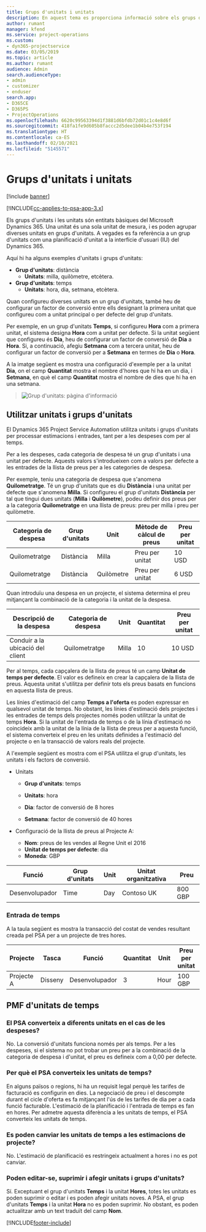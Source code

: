 ```yaml
---
title: Grups d'unitats i unitats
description: En aquest tema es proporciona informació sobre els grups d'unitats i les unitats.
author: rumant
manager: kfend
ms.service: project-operations
ms.custom:
- dyn365-projectservice
ms.date: 03/05/2019
ms.topic: article
ms.author: rumant
audience: Admin
search.audienceType:
- admin
- customizer
- enduser
search.app:
- D365CE
- D365PS
- ProjectOperations
ms.openlocfilehash: 6620c99563394d1f3881d6bfdb72d01c1c4e8d6f
ms.sourcegitcommit: 418fa1fe9d605b8faccc2d5dee1b04b4e753f194
ms.translationtype: HT
ms.contentlocale: ca-ES
ms.lasthandoff: 02/10/2021
ms.locfileid: "5145571"
---
```

# <a name="unit-groups-and-units"></a>Grups d'unitats i unitats

[!include [banner](../includes/psa-now-project-operations.md)]

[!INCLUDE[cc-applies-to-psa-app-3.x](../includes/cc-applies-to-psa-app-3x.md)]

Els grups d'unitats i les unitats són entitats bàsiques del Microsoft Dynamics 365. Una unitat és una sola unitat de mesura, i es poden agrupar diverses unitats en grups d'unitats. A vegades es fa referència a un grup d'unitats com una planificació d'unitat a la interfície d'usuari (IU) del Dynamics 365. 

Aquí hi ha alguns exemples d'unitats i grups d'unitats:
 
- **Grup d'unitats**: distància 
    - **Unitats**: milla, quilòmetre, etcètera.
- **Grup d'unitats**: temps
    - **Unitats**: hora, dia, setmana, etcètera. 

Quan configureu diverses unitats en un grup d'unitats, també heu de configurar un factor de conversió entre ells designant la primera unitat que configureu com a unitat principal o per defecte del grup d'unitats. 

Per exemple, en un grup d'unitats **Temps**, si configureu **Hora** com a primera unitat, el sistema designa **Hora** com a unitat per defecte. Si la unitat següent que configureu és **Dia**, heu de configurar un factor de conversió de **Dia** a **Hora**. Si, a continuació, afegiu **Setmana** com a tercera unitat, heu de configurar un factor de conversió per a **Setmana** en termes de **Dia** o **Hora**. 

A la imatge següent es mostra una configuració d'exemple per a la unitat **Dia**, on el camp **Quantitat** mostra el nombre d'hores que hi ha en un dia, i **Setmana**, en què el camp **Quantitat** mostra el nombre de dies que hi ha en una setmana.

> ![Grup d'unitats: pàgina d'informació](media/advanced-2.png)

## <a name="using-units-and-unit-groups"></a>Utilitzar unitats i grups d'unitats

El Dynamics 365 Project Service Automation utilitza unitats i grups d'unitats per processar estimacions i entrades, tant per a les despeses com per al temps. 

Per a les despeses, cada categoria de despesa té un grup d'unitats i una unitat per defecte. Aquests valors s'introdueixen com a valors per defecte a les entrades de la llista de preus per a les categories de despesa. 

Per exemple, teniu una categoria de despesa que s'anomena **Quilometratge**. Té un grup d'unitats que es diu **Distància** i una unitat per defecte que s'anomena **Milla**. Si configureu el grup d'unitats **Distància** per tal que tingui dues unitats (**Milla** i **Quilòmetre**), podeu definir dos preus per a la categoria **Quilometratge** en una llista de preus: preu per milla i preu per quilòmetre.

| Categoria de despesa  | Grup d'unitats  | Unit      | Mètode de càlcul de preus  | Preu per unitat  |
|-------------------|---------------|-----------|-------------------|-------------------|
| Quilometratge           | Distància      | Milla      | Preu per unitat    | 10 USD            |
| Quilometratge           | Distància      | Quilòmetre | Preu per unitat    |  6 USD            |

Quan introduïu una despesa en un projecte, el sistema determina el preu mitjançant la combinació de la categoria i la unitat de la despesa. 

| Descripció de la despesa        | Categoria de despesa  | Unit  | Quantitat  | Preu per unitat   |
|----------------------------|---------------------|-------|-----------|----------------|
| Conduir a la ubicació del client | Quilometratge             | Milla  | 10        | 10 USD         |

Per al temps, cada capçalera de la llista de preus té un camp **Unitat de temps per defecte**. El valor es defineix en crear la capçalera de la llista de preus. Aquesta unitat s'utilitza per definir tots els preus basats en funcions en aquesta llista de preus.

Les línies d'estimació del camp **Temps a l'oferta** es poden expressar en qualsevol unitat de temps. No obstant, les línies d'estimació dels projectes i les entrades de temps dels projectes només poden utilitzar la unitat de temps **Hora**. Si la unitat de l'entrada de temps o de la línia d'estimació no coincideix amb la unitat de la línia de la llista de preus per a aquesta funció, el sistema converteix el preu en les unitats definides a l'estimació del projecte o en la transacció de valors reals del projecte.

A l'exemple següent es mostra com el PSA utilitza el grup d'unitats, les unitats i els factors de conversió.
- Unitats

   - **Grup d'unitats**: temps 
   - **Unitats**: hora 
    
    - **Dia**: factor de conversió de 8 hores       
    - **Setmana**: factor de conversió de 40 hores  
        
- Configuració de la llista de preus al Projecte A:

    - **Nom**: preus de les vendes al Regne Unit el 2016 
    - **Unitat de temps per defecte**: dia 
    - **Moneda**: GBP

| Funció      | Grup d'unitats | Unit | Unitat organitzativa | Preu   |
|-----------|------------|------|---------------------|---------|
| Desenvolupador | Time       | Day  | Contoso UK          | 800 GBP |

### <a name="time-entry"></a>Entrada de temps

A la taula següent es mostra la transacció del costat de vendes resultant creada pel PSA per a un projecte de tres hores.


| Projecte   | Tasca    | Funció      | Quantitat | Unit  | Preu per unitat | Import de vendes no facturades |
|-----------|---------|-----------|----------|-------|------------|-----------------------|
| Projecte A | Disseny  | Desenvolupador | 3        | Hour  | 100 GBP    | 300 GBP               |

## <a name="time-unit-faq"></a>PMF d'unitats de temps

### <a name="does-psa-convert-to-different-units-in-the-case-of-expenses"></a>El PSA converteix a diferents unitats en el cas de les despeses?
No. La conversió d'unitats funciona només per als temps. Per a les despeses, si el sistema no pot trobar un preu per a la combinació de la categoria de despesa i d'unitat, el preu es defineix com a 0,00 per defecte.

### <a name="why-does-psa-convert-time-units"></a>Per què el PSA converteix les unitats de temps?
En alguns països o regions, hi ha un requisit legal perquè les tarifes de facturació es configurin en dies. La negociació de preu i el descompte durant el cicle d'oferta es fa mitjançant l'ús de les tarifes de dia per a cada funció facturable. L'estimació de la planificació i l'entrada de temps es fan en hores. Per admetre aquesta diferència a les unitats de temps, el PSA converteix les unitats de temps.

### <a name="can-time-units-be-changed-on-project-estimates"></a>Es poden canviar les unitats de temps a les estimacions de projecte?
No. L'estimació de planificació es restringeix actualment a hores i no es pot canviar.

### <a name="can-units-and-unit-groups-be-edited-deleted-and-added"></a>Poden editar-se, suprimir i afegir unitats i grups d'unitats?
Sí. Exceptuant el grup d'unitats **Temps** i la unitat **Hores**, totes les unitats es poden suprimir o editar i es poden afegir unitats noves. A PSA, el grup d'unitats **Temps** i la unitat **Hora** no es poden suprimir. No obstant, es poden actualitzar amb un text traduït del camp **Nom**.


[!INCLUDE[footer-include](../includes/footer-banner.md)]